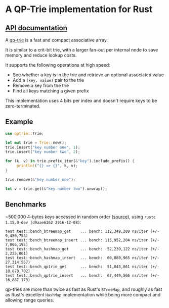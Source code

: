 A QP-Trie implementation for Rust
=================================

## [API documentation](https://docs.rs/qptrie)

A [qp-trie](http://dotat.at/prog/qp/) is a fast and compact associative array.

It is similar to a crit-bit trie, with a larger fan-out per internal node
to save memory and reduce lookup costs.

It supports the following operations at high speed:

* See whether a key is in the trie and retrieve an optional associated value
* Add a `(key, value)` pair to the trie
* Remove a key from the trie
* Find all keys matching a given prefix

This implementation uses 4 bits per index and doesn't require keys to be
zero-terminated.

## Example
```rust
use qptrie::Trie;

let mut trie = Trie::new();
trie.insert("key number one", 1);
trie.insert("key number two", 2);

for (k, v) in trie.prefix_iter(&"key").include_prefix() {
     println!("{} => {}", k, v);
}

trie.remove(&"key number one");

let v = trie.get(&"key number two").unwrap();
```

## Benchmarks

~500,000 4-bytes keys accessed in random order
([source](https://gist.github.com/ce89f94dda19ca426110c7f82405ad45)),
using `rustc 1.15.0-dev (d9aae6362 2016-12-08)`:

```text
test test::bench_btreemap_get    ... bench: 112,349,209 ns/iter (+/- 9,450,753)
test test::bench_btreemap_insert ... bench: 115,952,204 ns/iter (+/- 7,066,195)
test test::bench_hashmap_get     ... bench:  52,239,122 ns/iter (+/- 2,225,861)
test test::bench_hashmap_insert  ... bench:  60,889,965 ns/iter (+/- 27,314,557)
test test::bench_qptrie_get      ... bench:  51,843,861 ns/iter (+/- 18,878,702)
test test::bench_qptrie_insert   ... bench:  67,449,566 ns/iter (+/- 16,887,173)
```

qp-tries are more than twice as fast as Rust's `BTreeMap`, and roughly as
fast as Rust's excellent `HashMap` implementation while being more
compact and allowing range queries.
